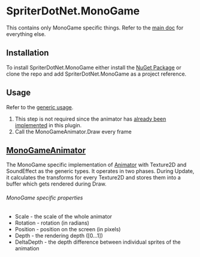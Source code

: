 # SpriterDotNet.MonoGame
This contains only MonoGame specific things. Refer to the [main doc](../README.md) for everything else.

## Installation
To install SpriterDotNet.MonoGame either install the [NuGet Package](https://www.nuget.org/packages/SpriterDotNet.MonoGame/) or clone the repo and add SpriterDotNet.MonoGame as a project reference.

## Usage
Refer to the [generic usage](../README.md#using-spriterdotnet-with-any-engine).

1. This step is not required since the animator has [already been implemented](MonoGameAnimator.cs) in this plugin.
9. Call the MonoGameAnimator.Draw every frame

## [MonoGameAnimator](MonoGameAnimator.cs)
The MonoGame specific implementation of [Animator](../SpriterDotNet/Animator.cs) with Texture2D and SoundEffect as the generic types. It operates in two phases. During Update, it calculates the transforms for every Texture2D and stores them into a buffer  which gets rendered during Draw.

###### MonoGame specific properties
* Scale - the scale of the whole animator
* Rotation - rotation (in radians)
* Position - position on the screen (in pixels)
* Depth - the rendering depth ([0...1])
* DeltaDepth - the depth difference between individual sprites of the animation